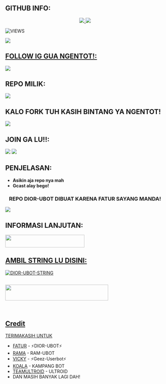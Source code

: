 ## GITHUB INFO:
<p align="center">
  <a href="https://github.com/DIORrios285/DIOR-UBOT/fork">
    <img src="https://img.shields.io/github/forks/DIORrios285/DIOR-UBOT?label=Fork&style=social">
    
  </a>
  <a href="https://github.com/DIORrios285/DIOR-UBOT">
    <img src="https://img.shields.io/github/stars/DIORrios285/DIOR-UBOT?style=social">
  </a>
</p>  

![VIEWS](https://komarev.com/ghpvc/?username=DIORrios285)

<a href="https://t.me/fandasupport"><img src="https://img.shields.io/badge/RATE-A+-blue.svg?style=for-the-badge&logo=Factor.">


## FOLLOW IG GUA NGENTOT!:
<a href="https://www.instagram.com/fatur.285?=nametag"><img src="https://img.shields.io/badge/INSTAGRAM-GA%20FOLLOW%20GUA%20INJAK%20LU-blue.svg?style=for-the-badge&logo=Instagram"></a>


## REPO MILIK:
[<img src="https://telegra.ph/file/c15cced59c474a33cb9bb.jpg">](https://t.me/uurfavboys1)
  
  
## KALO FORK TUH KASIH BINTANG YA NGENTOT!
[<img src="https://telegra.ph/file/5e0c4d6ff521d55d164e7.jpg">](https://github.com/DIORrios285)

## JOIN GA LU!!:

<a href="https://t.me/diorplayingwords"><img src="https://img.shields.io/badge/CH-SUKA%20SUKA%20DIOR-blue.svg?style=for-the-badge&logo=Telegram"></a>
<a href="https://t.me/fandasupport"><img src="https://img.shields.io/badge/GROUP-FANDA%20SUPPORT-blue.svg?style=for-the-badge&logo=Telegram"></a>

## PENJELASAN:
* **Asikin aja repo nya mah**
* **Gcast alay bego!** 

<h3 align="center">REPO DIOR-UBOT DIBUAT KARENA FATUR SAYANG MANDA!</h3>
<img src="https://telegra.ph/file/8733bf00b7bf85de6b97f.jpg">

## INFORMASI LANJUTAN:
<a href="https://t.me/fandasupport"><img src="https://img.shields.io/badge/GROUP%20DIOR%20SPAM%20BOT-blue?style=flat&logo=Telegram" width="250" height="40.100" />


## AMBIL STRING LU DISINI:

[![DIOR-UBOT-STRING](https://replit.com/badge/github/@DIORrios285/DIOR-UBOT)](https://replit.com/@DIORrios285/DIOR-UBOT-STRING)

##
<a href="https://heroku.com/deploy?template=https://github.com/DIORrios285/DIOR-UBOT.git"><img src="https://img.shields.io/badge/DEPLOY%20KE%20HEROKU%20YA%20KONTOL-green light?style=flat&logo=Heroku" width="325" height="50.100" />

<br>
</p>

## Credit
TERIMAKASIH UNTUK
*   [FATUR](https://github.com/DIORrios285) - ⚡DIOR-UBOT⚡
*   [RAMA](https://github.com/ramadhani892) - RAM-UBOT
*   [VICKY](https://t.me/vckyouubitch) - ⚡Geez-Userbot⚡
*   [KOALA](https://t.me/manusiarakitann) - KAMPANG BOT
*   [TEAMULTROID](https://github.com/TeamUltroid) - ULTROID
*    DAN MASIH BANYAK LAGI DAH!
